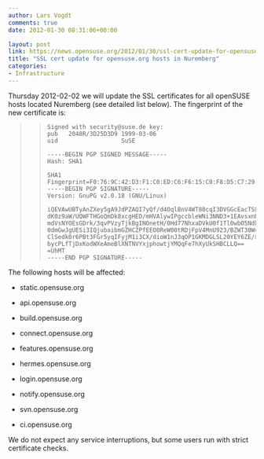 ```yaml
---
author: Lars Vogdt
comments: true
date: 2012-01-30 08:31:06+00:00

layout: post
link: https://news.opensuse.org/2012/01/30/ssl-cert-update-for-opensuse-org-hosts-in-nuremberg/
title: "SSL cert update for opensuse.org hosts in Nuremberg"
categories:
- Infrastructure
---
```

Thursday 2012-02-02 we will update the SSL certificates for all openSUSE hosts located Nuremberg (see detailed list below). The fingerprint of the new certificate is:


<blockquote>

>     
>     Signed with security@suse.de key:
>     pub   2048R/3D25D3D9 1999-03-06
>     uid                  SuSE 
>     
>     -----BEGIN PGP SIGNED MESSAGE-----
>     Hash: SHA1
>     
>     SHA1 Fingerprint=F0:76:9C:42:D3:F1:C0:ED:C6:F6:15:C0:F8:D5:C7:29:60:EB:53:46
>     -----BEGIN PGP SIGNATURE-----
>     Version: GnuPG v2.0.18 (GNU/Linux)
>     
>     iQEVAwUBTyAnZXey5gA9JdPZAQI7yQf/d4OqlBnV4WT80cqI3DVGGcEacTSES8Ux
>     dK0z9aW/UQWFTHGoQmDk8xcgHED/mHVAlywIPgccbleWNi3NND3+1EAvsxnR5M1m
>     mdVsNYOEsGDrk/3qvPVzyTjkBgINOnetH/0Hd77NhxaDVkU0f1Tl0wbO5NdhKy6m
>     0dmGwJgUESi3IQjubaibmGZHCZPfEEO0ReW00tRDjFpV4MnU923/BZWT30WuvfMo
>     ClSedk0r6PBt3FGr5yqIFyjM1i3CX/dioW1nJ3qOP1GKMDGLSL20YEY6ZE/F8nL4
>     bycPLfTjDxKodWXeAmeBlXNTNVYxjphowtjYMQqFe7hXyUkSHBCLLQ==
>     =UhMT
>     -----END PGP SIGNATURE-----
> 
> 
</blockquote>


The following hosts will be affected:



	
  * static.opensuse.org

	
  * api.opensuse.org

	
  * build.opensuse.org

	
  * connect.opensuse.org

	
  * features.opensuse.org

	
  * hermes.opensuse.org

	
  * login.opensuse.org

	
  * notify.opensuse.org

	
  * svn.opensuse.org

	
  * ci.opensuse.org


We do not expect any service interruptions, but some users run with strict certificate checks.		
